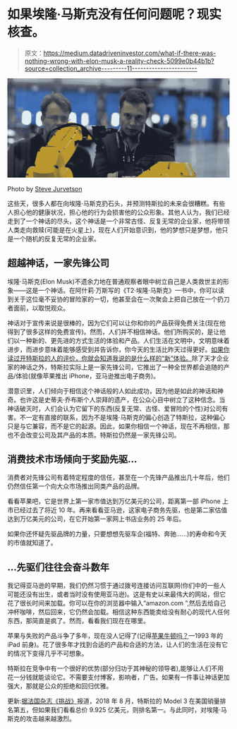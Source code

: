 # 如果埃隆·马斯克没有任何问题呢？现实核查。

> 原文：<https://medium.datadriveninvestor.com/what-if-there-was-nothing-wrong-with-elon-musk-a-reality-check-5099e0b44b1b?source=collection_archive---------11----------------------->

![](img/8215ec927a6951d026f7f46ea4cce591.png)

Photo by [Steve Jurvetson](https://www.flickr.com/people/44124348109@N01)

这些天，很多人都在向埃隆·马斯克扔石头，并预测特斯拉的未来会很糟糕。有些人担心他的健康状况，担心他的行为会损害他的公众形象。其他人认为，我们已经走到了一个神话的尽头，这个神话是一个非常古怪、反复无常的企业家，他将带领人类走向救赎(可能是在火星上)，现在人们开始意识到，他的梦想只是梦想，他只是一个随机的反复无常的企业家。

## 超越神话，一家先锋公司

埃隆·马斯克(Elon Musk)不遗余力地在普通观察者眼中树立自己是人类救世主的形象——这是一个神话。在阿什莉·万斯写的《T2·埃隆·马斯克》一书中，你可以读到关于这位毫不妥协的冒险家的一切，他甚至会在一次聚会上把自己放在一个扔刀者面前，以取悦观众。

神话对于宣传来说是很棒的，因为它们可以让你和你的产品获得免费关注(现在他得到了很多这样的免费宣传)。然而，人们并不相信神话。他们所购买的，是让他们以一种新的、更先进的方式生活的体验和产品。人们生活在文明中，文明意味着进步，而进步意味着能够感受到并告诉你，你今天的生活比昨天过得更好。[如果你读过开特斯拉的人的评价，你就会知道我说的是什么样的“新”体验。](https://www.popularmechanics.com/cars/hybrid-electric/a23085684/review-tesla-model-3-performance/)除了天才企业家的神话之外，特斯拉实际上是一家先锋公司，它推出了一种全世界都会追随的产品/体验(就像苹果推出 iPhone，亚马逊推出电子商务)。

潜意识里，人们倾向于相信这个神话般的人如此成功，因为他是如此的神话和神奇。也许这是史蒂夫·乔布斯个人崇拜的遗产，在公众心目中树立了这种信念。当神话破灭时，人们会认为它留下的东西(反复无常、古怪、爱冒险的个性)对公司有害。不一定有直接的联系，因为不是埃隆·马斯克的偏心创造了特斯拉，这种偏心只是与它兼容，而不是它的起源。因此，如果你相信一个神话，现在不再相信，那也不会改变公司及其产品的本质。特斯拉仍然是一家先锋公司。

## 消费技术市场倾向于奖励先驱…

消费者对先锋公司有着特定程度的信任，甚至在一个先锋产品推出几十年后，他们仍然信任第一个向大众市场推出同类产品的品牌。

看看苹果吧，它是世界上第一家市值达到万亿美元的公司，距离第一部 iPhone 上市已经过去了将近 10 年。再来看看亚马逊，这家电子商务先驱，也是第二家估值达到万亿美元的公司，在它开始第一家网上书店业务的 25 年后。

如果你还怀疑先驱品牌的力量，只要想想先驱车企(福特、奔驰……)的寿命和今天的市值就知道了。

## …先驱们往往会奋斗数年

我记得亚马逊的早期，我们仍然习惯于通过拨号连接访问互联网(你们中的一些人可能还没有出生，或者当时没有使用亚马逊)。这是有史以来最伟大的网站，但它花了很长时间来加载。你可以在你的浏览器中输入“amazon.com ”,然后去给自己冲杯咖啡，然后回来，它仍然会加载。相信这种东西能卖给没有耐心的现代人任何东西，那简直是疯了。然而，看看我们现在在哪里。

苹果与失败的产品斗争了多年，现在没人记得了(记得[苹果牛顿吗？](https://en.wikipedia.org/wiki/Apple_Newton)—1993 年的 iPad 前身)。花了很多年才找到合适的产品和合适的方法，让人们的生活在没有它的情况下变得几乎不可想象。

特斯拉在竞争中有一个很好的优势(部分归功于其神秘的领导者),能够让人们不用花一分钱就能谈论它。不需要支付博客，影响者，广告。如果有一件事让神话更加强大，那就是公众的拒绝和回归优雅。

更新:[据法国杂志《挑战》](https://twitter.com/milstan/status/1045604563036893190)报道，2018 年 8 月，特斯拉的 Model 3 在美国销量排名第五，但如果我们看看总价 9.925 亿美元，则排名第一。与此同时，对埃隆·马斯克的攻击越来越激烈。